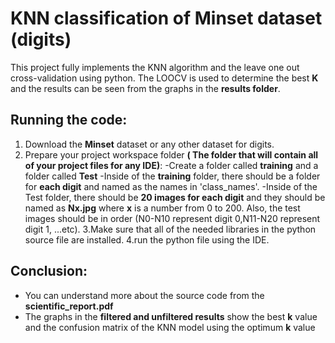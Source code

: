 # KNN classification of Minset dataset (digits) 

This project fully implements the KNN algorithm and the leave one out cross-validation using python. The LOOCV is used to determine the best **K** and the results can be seen from the graphs in the **results folder**.
## Running the code:
1. Download the **Minset** dataset or any other dataset for digits.
2. Prepare your project workspace folder **( The folder that will contain all of your project files for any IDE)**:
	-Create a folder called **training** and a folder called **Test**
	-Inside of the **training** folder, there should be a folder for **each digit** and named as the names in 'class_names'.
	-Inside of the Test folder, there should be **20 images for each digit** and they should be named as **Nx.jpg** where **x** is a number from 0 to 200. Also, the test images should be in order (N0-N10 represent digit 0,N11-N20 represent digit 1, ...etc).
3.Make sure that all of the needed libraries in the python source file are installed.
4.run the python file using the IDE.

## Conclusion:
- You can understand more about the source code from the **scientific_report.pdf**
- The graphs in the **filtered and unfiltered results** show the best **k** value and the confusion matrix of the KNN model using the optimum **k** value

  